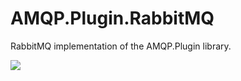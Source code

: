 # AMQP.Plugin.RabbitMQ
RabbitMQ implementation of the AMQP.Plugin library.

<a href="https://www.nuget.org/packages/nevsnirG.AMQP.Plugin.RabbitMQ/">
  <img src="https://img.shields.io/badge/nuget-v1.0.4-green" />
</a>
